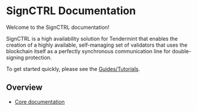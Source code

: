 # SignCTRL Documentation

Welcome to the SignCTRL documentation!

SignCTRL is a high availability solution for Tendermint that enables the creation of a highly available, self-managing set of validators that uses the blockchain itself as a perfectly synchronous communication line for double-signing protection.

To get started quickly, please see the [Guides/Tutorials](./guides/README.md).

## Overview

* [Core documentation](./core/README.md)